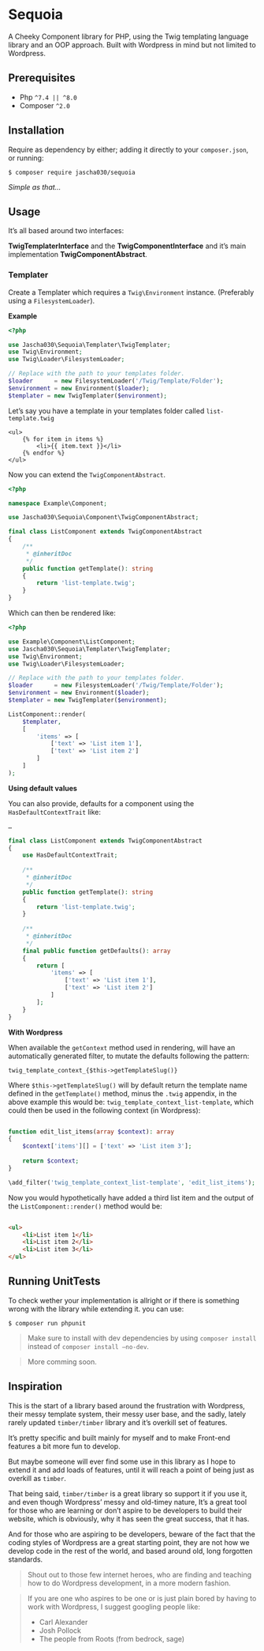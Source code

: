 Sequoia
=======

A Cheeky Component library for PHP, using the Twig templating language library and an OOP approach. Built with Wordpress in mind but not limited to Wordpress.

## Prerequisites

* Php `^7.4 || ^8.0`
* Composer `^2.0`

## Installation

Require as dependency by either; adding it directly to your `composer.json`, or running:

```shell
$ composer require jascha030/sequoia
```

_Simple as that…_

## Usage

It’s all based around two interfaces:

**TwigTemplaterInterface** and the **TwigComponentInterface** and it’s main implementation **TwigComponentAbstract**.

### Templater

Create a Templater which requires a `Twig\Environment` instance.
(Preferably using a `FilesystemLoader`).

**Example** 

```php
<?php

use Jascha030\Sequoia\Templater\TwigTemplater;
use Twig\Environment;
use Twig\Loader\FilesystemLoader;

// Replace with the path to your templates folder.
$loader      = new FilesystemLoader('/Twig/Template/Folder');
$environment = new Environment($loader);
$templater = new TwigTemplater($environment);

```

Let’s say you have a template in your templates folder called `list-template.twig`

```twig
<ul>
    {% for item in items %}
        <li>{{ item.text }}</li>     
    {% endfor %}
</ul>
```

Now you can extend the `TwigComponentAbstract`.

```php
<?php 

namespace Example\Component;

use Jascha030\Sequoia\Component\TwigComponentAbstract;

final class ListComponent extends TwigComponentAbstract 
{
    /**
     * @inheritDoc
     */
    public function getTemplate(): string
    {
        return 'list-template.twig';
    }
}

```

Which can then be rendered like:

```php
<?php

use Example\Component\ListComponent;
use Jascha030\Sequoia\Templater\TwigTemplater;
use Twig\Environment;
use Twig\Loader\FilesystemLoader;

// Replace with the path to your templates folder.
$loader      = new FilesystemLoader('/Twig/Template/Folder');
$environment = new Environment($loader);
$templater = new TwigTemplater($environment);

ListComponent::render(
    $templater, 
    [
        'items' => [
            ['text' => 'List item 1'],
            ['text' => 'List item 2']
        ]
    ]
);

```


**Using default values**

You can also provide, defaults for a component using the `HasDefaultContextTrait` like:

```php
…

final class ListComponent extends TwigComponentAbstract 
{
    use HasDefaultContextTrait;
    
    /**
     * @inheritDoc
     */
    public function getTemplate(): string
    {
        return 'list-template.twig';
    }
    
    /**
     * @inheritDoc
     */
    final public function getDefaults(): array
    {
        return [
            'items' => [
                ['text' => 'List item 1'],
                ['text' => 'List item 2']
            ]
        ];
    }
}

```

**With Wordpress**

When available the `getContext` method used in rendering, will have an automatically generated filter, to mutate the defaults following the pattern: 

`twig_template_context_{$this->getTemplateSlug()}`

Where `$this->getTemplateSlug()` will by default return the template name defined in the `getTemplate()` method, minus the `.twig` appendix, in the above example this would be: `twig_template_context_list-template`, which could then be used in the following context (in Wordpress):

```php

function edit_list_items(array $context): array
{
    $context['items'][] = ['text' => 'List item 3'];
    
    return $context;
}

\add_filter('twig_template_context_list-template', 'edit_list_items');

```

Now you would hypothetically have added a third list item and the output of the `ListComponent::render()` method would be:

```html

<ul>
    <li>List item 1</li>
    <li>List item 2</li>
    <li>List item 3</li>
</ul>

```


## Running UnitTests

To check wether your implementation is allright or if there is something wrong with the library while extending it. you can use:

```shell
$ composer run phpunit
```

> Make sure to install with dev dependencies by using `composer install` instead of `composer install —no-dev`.


> More comming soon.

## Inspiration

This is the start of a library based around the frustration with Wordpress, their messy template system, their messy user base, and the sadly, lately rarely updated `timber/timber` library and 
it’s overkill set of features.

It’s pretty specific and built mainly for myself and to make Front-end features a bit more fun to develop. 

But maybe someone will ever find some use in this library as I hope to extend it and add loads of features, until it will reach a point of being just as overkill as `timber`.

That being said, `timber/timber` is a great library so support it if you use it, and even though Wordpress’ messy and old-timey nature, It’s a great tool for those who are learning or don’t aspire to be developers to build their website, which is obviously, why it has seen the great success, that it has.

And for those who are aspiring to be developers, beware of the fact that the coding styles of Wordpress are a great starting point, they are not how we develop code in the rest of the world, and based around old, long forgotten standards.

> Shout out to those few internet heroes, who are finding and teaching how to do Wordpress development, in a more modern fashion.

> If you are one who aspires to be one or is just plain bored by having to work with Wordpress, I suggest googling people like:
> * Carl Alexander
> * Josh Pollock
> * The people from Roots (from bedrock, sage)


